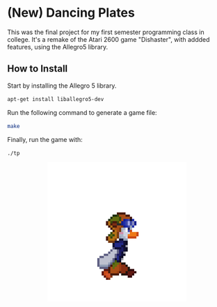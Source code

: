 
# (New) Dancing Plates

This was the final project for my first semester programming class in college. It's a remake of the Atari 2600 game "Dishaster", with addded features, using the Allegro5 library.

## How to Install

Start by installing the Allegro 5 library.
```bash
apt-get install liballegro5-dev
```
Run the following command to generate a game file:
```bash
make
```
Finally, run the game with:
```bash
./tp
```

<p align="center">
  <img src="https://github.com/matp30/dancing-plates/blob/e5b2b78a2e54c1cc45abd49e69eb0dd5678f1881/images/completehunt.gif" />
</p>